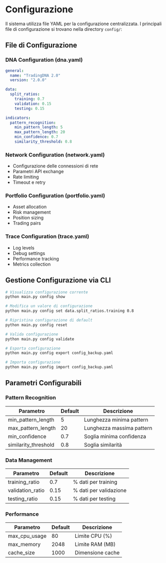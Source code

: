 # Configurazione

Il sistema utilizza file YAML per la configurazione centralizzata. I principali file di configurazione si trovano nella directory `config/`:

## File di Configurazione

### DNA Configuration (dna.yaml)
```yaml
general:
  name: "TradingDNA 2.0"
  version: "2.0.0"

data:
  split_ratios:
    training: 0.7
    validation: 0.15
    testing: 0.15

indicators:
  pattern_recognition:
    min_pattern_length: 5
    max_pattern_length: 20
    min_confidence: 0.7
    similarity_threshold: 0.8
```

### Network Configuration (network.yaml)
- Configurazione delle connessioni di rete
- Parametri API exchange
- Rate limiting
- Timeout e retry

### Portfolio Configuration (portfolio.yaml)
- Asset allocation
- Risk management
- Position sizing
- Trading pairs

### Trace Configuration (trace.yaml)
- Log levels
- Debug settings
- Performance tracking
- Metrics collection

## Gestione Configurazione via CLI

```bash
# Visualizza configurazione corrente
python main.py config show

# Modifica un valore di configurazione
python main.py config set data.split_ratios.training 0.8

# Ripristina configurazione di default
python main.py config reset

# Valida configurazione
python main.py config validate

# Esporta configurazione
python main.py config export config_backup.yaml

# Importa configurazione
python main.py config import config_backup.yaml
```

## Parametri Configurabili

### Pattern Recognition
| Parametro | Default | Descrizione |
|-----------|---------|-------------|
| min_pattern_length | 5 | Lunghezza minima pattern |
| max_pattern_length | 20 | Lunghezza massima pattern |
| min_confidence | 0.7 | Soglia minima confidenza |
| similarity_threshold | 0.8 | Soglia similarità |

### Data Management
| Parametro | Default | Descrizione |
|-----------|---------|-------------|
| training_ratio | 0.7 | % dati per training |
| validation_ratio | 0.15 | % dati per validazione |
| testing_ratio | 0.15 | % dati per testing |

### Performance
| Parametro | Default | Descrizione |
|-----------|---------|-------------|
| max_cpu_usage | 80 | Limite CPU (%) |
| max_memory | 2048 | Limite RAM (MB) |
| cache_size | 1000 | Dimensione cache |
